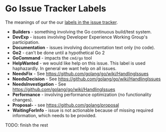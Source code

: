 # Go Issue Tracker Labels

The meanings of our the our [labels in the issue tracker](https://github.com/golang/go/labels).

* **Builders** - something involving the Go continuous build/test system.
* **DevExp** - issues involving Developer Experience Working Group's participation.
* **Documentation** - issues involving documentation text only (no code).
* **Go2** - can't be done until a hypothetical Go 2
* **GoCommand** - impacts the `cmd/go` tool
* **HelpWanted** - we would like help on this issue. This label is used haphazardly. In general we want help on all issues.
* **NeedsFix** - See https://github.com/golang/go/wiki/HandlingIssues
* **NeedsDecision** - See https://github.com/golang/go/wiki/HandlingIssues
* **NeedsInvestigation** - See https://github.com/golang/go/wiki/HandlingIssues
* **Performance** - involving performance optimization (no functionality changes).
* **Proposal-** - see https://github.com/golang/proposal
* **WaitingForInfo** - issue is not actionable because of missing required information, which needs to be provided.

TODO: finish the rest